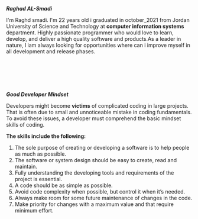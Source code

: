 ***Raghad AL-Smadi***

I'm Raghd smadi. I'm 22 years old i graduated in october_2021 from Jordan University of Science and Technology at **computer information systems** department. Highly passionate programmer who would love to learn, develop, and deliver a high quality software and products.As a leader in nature, I iam always looking for opportunities where can i improve myself in all development and release phases.  
<br>
<br>
<br>
<br>
<br>

 ***Good Developer Mindset***

 Developers might become **victims** of complicated coding in large projects. That is often due to small and unnoticeable mistake in coding fundamentals. To avoid these issues, a developer must comprehend the basic mindset skills of coding. <br>

**The skills include the following:**
1.	The sole purpose of creating or developing a software is to help people as much as possible.
2.	The software or system design should be easy to create, read and maintain.
3.	Fully understanding the developing tools and requirements of the project is essential.
4.	A code should be as simple as possible.
5.	Avoid code complexity when possible, but control it when it’s needed.
6.	Always make room for some future maintenance of changes in the code.
7.	Make priority for changes with a maximum value and that require minimum effort.

